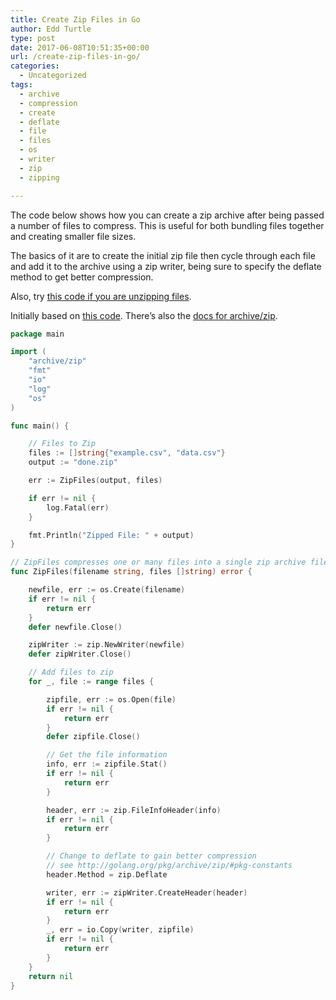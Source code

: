 ```yaml
---
title: Create Zip Files in Go
author: Edd Turtle
type: post
date: 2017-06-08T10:51:35+00:00
url: /create-zip-files-in-go/
categories:
  - Uncategorized
tags:
  - archive
  - compression
  - create
  - deflate
  - file
  - files
  - os
  - writer
  - zip
  - zipping

---
```

The code below shows how you can create a zip archive after being passed a number of files to compress. This is useful for both bundling files together and creating smaller file sizes.

The basics of it are to create the initial zip file then cycle through each file and add it to the archive using a zip writer, being sure to specify the deflate method to get better compression.

Also, try [this code if you are unzipping files][1].

Initially based on <a href="https://www.socketloop.com/tutorials/zip-compress-file-in-go" target="_blank">this code</a>. There&#8217;s also the <a href="https://golang.org/pkg/archive/zip/" target="_blank">docs for archive/zip</a>.

```go
package main

import (
    "archive/zip"
    "fmt"
    "io"
    "log"
    "os"
)

func main() {

    // Files to Zip
    files := []string{"example.csv", "data.csv"}
    output := "done.zip"

    err := ZipFiles(output, files)

    if err != nil {
        log.Fatal(err)
    }

    fmt.Println("Zipped File: " + output)
}

// ZipFiles compresses one or many files into a single zip archive file
func ZipFiles(filename string, files []string) error {

    newfile, err := os.Create(filename)
    if err != nil {
        return err
    }
    defer newfile.Close()

    zipWriter := zip.NewWriter(newfile)
    defer zipWriter.Close()

    // Add files to zip
    for _, file := range files {

        zipfile, err := os.Open(file)
        if err != nil {
            return err
        }
        defer zipfile.Close()

        // Get the file information
        info, err := zipfile.Stat()
        if err != nil {
            return err
        }

        header, err := zip.FileInfoHeader(info)
        if err != nil {
            return err
        }

        // Change to deflate to gain better compression
        // see http://golang.org/pkg/archive/zip/#pkg-constants
        header.Method = zip.Deflate

        writer, err := zipWriter.CreateHeader(header)
        if err != nil {
            return err
        }
        _, err = io.Copy(writer, zipfile)
        if err != nil {
            return err
        }
    }
    return nil
}
```

 [1]: https://golangcode.com/unzip-files-in-go/